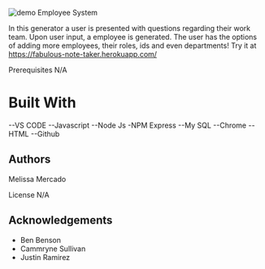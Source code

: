 ![demo](es.gif)
 Employee System

In this generator a user is presented with questions regarding their work team. Upon user input, a employee is generated. The user has the options of adding more employees, their roles, ids and even departments! Try it at https://fabulous-note-taker.herokuapp.com/

Prerequisites N/A

# Built With

--VS CODE
--Javascript
--Node Js
-NPM Express
--My SQL
--Chrome
--HTML
--Github

## Authors

Melissa Mercado

License N/A

## Acknowledgements


- Ben Benson 
- Cammryne Sullivan
- Justin Ramirez
